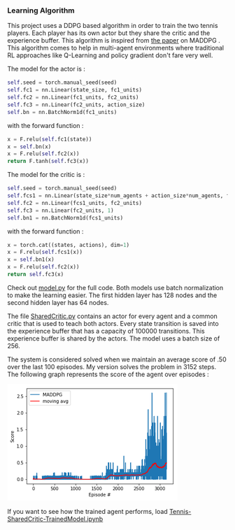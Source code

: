 [image2]: score.png "Score"

### Learning Algorithm

This project uses a DDPG based algorithm in order to train the two tennis players. Each player has its own actor but they share the critic and the experience buffer. This algorithm is inspired from [the paper](https://arxiv.org/pdf/1706.02275.pdf) on MADDPG . This algorithm comes to help in multi-agent environments where traditional RL approaches like Q-Learning and policy gradient don't fare very well.

The model for the actor is :
```python
self.seed = torch.manual_seed(seed)
self.fc1 = nn.Linear(state_size, fc1_units)
self.fc2 = nn.Linear(fc1_units, fc2_units)
self.fc3 = nn.Linear(fc2_units, action_size)
self.bn = nn.BatchNorm1d(fc1_units)
```

with the forward function :
```python
x = F.relu(self.fc1(state))
x = self.bn(x)
x = F.relu(self.fc2(x))
return F.tanh(self.fc3(x))
```

The model for the critic is :
```python
self.seed = torch.manual_seed(seed)
self.fcs1 = nn.Linear(state_size*num_agents + action_size*num_agents, fcs1_units)
self.fc2 = nn.Linear(fcs1_units, fc2_units)
self.fc3 = nn.Linear(fc2_units, 1)
self.bn1 = nn.BatchNorm1d(fcs1_units)
```

with the forward function :
```python
x = torch.cat((states, actions), dim=1)
x = F.relu(self.fcs1(x))
x = self.bn1(x)
x = F.relu(self.fc2(x))
return self.fc3(x)
```
Check out [model.py](model.py) for the full code.
Both models use batch normalization to make the learning easier. The first hidden layer has 128 nodes and the second hidden layer has 64 nodes.

The file [SharedCritic.py](SharedCritic.py) contains an actor for every agent and a common critic that is used to teach both actors. Every state transition is saved into the experience buffer that has a capacity of 100000 transitions. This experience buffer is shared by the actors. The model uses a batch size of 256.

The system is considered solved when we maintain an average score of .50 over the last 100 episodes. My version solves the problem in 3152 steps. The following graph represents the score of the agent over episodes :

![Score][image2]

If you want to see how the trained agent performs, load [Tennis-SharedCritic-TrainedModel.ipynb](Tennis-SharedCritic-TrainedModel.ipynb)
